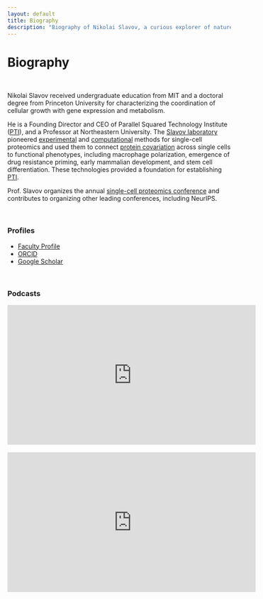```yaml
---
layout: default
title: Biography
description: "Biography of Nikolai Slavov, a curious explorer of nature, Founding Director of Parallel Squared Technology Institute  and a Professor at Northeastern University"
---
```


# Biography

<br>

Nikolai Slavov received undergraduate education from MIT and a doctoral degree from Princeton University for characterizing the coordination of cellular growth with gene expression and metabolism.

He is a Founding Director and CEO of Parallel Squared Technology Institute (<a href="https://www.parallelsq.org/">PTI</a>), and a Professor at Northeastern University. The <a href="https://slavovlab.net">Slavov laboratory</a> pioneered <a href="https://scp.slavovlab.net/methods">experimental</a> and <a href="https://scp.slavovlab.net/computational-analysis">computational</a> methods for single-cell proteomics and used them to connect <a href="https://doi.org/10.1371/journal.pbio.3001512" target="_blank" rel="noopener">protein covariation</a> across single cells to functional phenotypes, including macrophage polarization, emergence of drug resistance priming, early mammalian development, and stem cell differentiation. These technologies provided a foundation for establishing [PTI](https://www.parallelsq.org).

Prof. Slavov organizes the annual <a href="https://single-cell.net/">single-cell proteomics conference</a> and contributes to organizing other leading conferences, including NeurIPS.

<br>


### Profiles

 * [Faculty Profile](https://coe.northeastern.edu/people/slavov-nikolai/)
 * [ORCID](https://orcid.org/0000-0003-2035-1820)
 * [Google Scholar](https://scholar.google.com/citations?user=GJTMsxIAAAAJ&hl=en)

<br>

### Podcasts

<iframe width="560" height="315" src="https://www.youtube.com/embed/HOozkrLVHDo?si=Xw0H1DzemAa7kOsY" title="YouTube video player" frameborder="0" allow="accelerometer; autoplay; clipboard-write; encrypted-media; gyroscope; picture-in-picture; web-share" allowfullscreen></iframe>


<br>
<br>

<iframe width="560" height="315" src="https://www.youtube.com/embed/9IQO1jybiy4?si=l9du9AWyiixuTo52" title="YouTube video player" frameborder="0" allow="accelerometer; autoplay; clipboard-write; encrypted-media; gyroscope; picture-in-picture; web-share" allowfullscreen></iframe>
